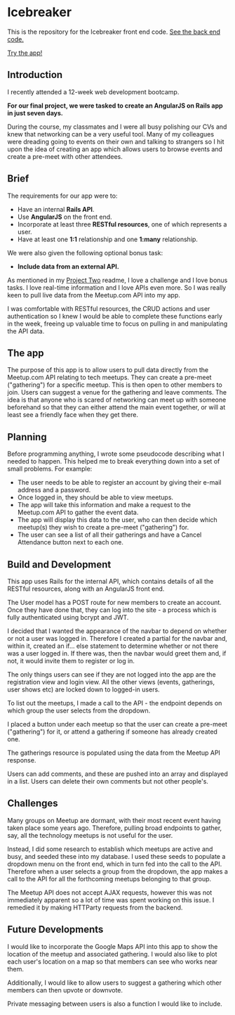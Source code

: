 # Icebreaker

This is the repository for the Icebreaker front end code.  [See the back end code.](https://github.com/SuzeShardlow/icebreaker_backend)

[Try the app!](https://suze.dev/coding_projects/icebreaker/)


## Introduction

I recently attended a 12-week web development bootcamp.

**For our final project, we were tasked to create an AngularJS on Rails app in just seven days.**

During the course, my classmates and I were all busy polishing our CVs and knew that networking can be a very useful tool.  Many of my colleagues were dreading going to events on their own and talking to strangers so I hit upon the idea of creating an app which allows users to browse events and create a pre-meet with other attendees.


## Brief

The requirements for our app were to:

* Have an internal **Rails API**.
* Use **AngularJS** on the front end.
* Incorporate at least three **RESTful resources**, one of which represents a user.
* Have at least one **1:1** relationship and one **1:many** relationship.

We were also given the following optional bonus task:

* **Include data from an external API.**

As mentioned in my [Project Two](https://github.com/SuzeShardlow/skedaddle) readme, I love a challenge and I love bonus tasks.  I love real-time information and I love APIs even more.  So I was really keen to pull live data from the Meetup.com API into my app.

I was comfortable with RESTful resources, the CRUD actions and user authentication so I knew I would be able to complete these functions early in the week, freeing up valuable time to focus on pulling in and manipulating the API data.


## The app

The purpose of this app is to allow users to pull data directly from the Meetup.com API relating to tech meetups.  They can create a pre-meet ("gathering") for a specific meetup.  This is then open to other members to join.  Users can suggest a venue for the gathering and leave comments.  The idea is that anyone who is scared of networking can meet up with someone beforehand so that they can either attend the main event together, or will at least see a friendly face when they get there.


## Planning

Before programming anything, I wrote some pseudocode describing what I needed to happen.  This helped me to break everything down into a set of small problems.  For example:

* The user needs to be able to register an account by giving their e-mail address and a password.
* Once logged in, they should be able to view meetups.
* The app will take this information and make a request to the Meetup.com API to gather the event data.
* The app will display this data to the user, who can then decide which meetup(s) they wish to create a pre-meet ("gathering") for.
* The user can see a list of all their gatherings and have a Cancel Attendance button next to each one.


## Build and Development

This app uses Rails for the internal API, which contains details of all the RESTful resources, along with an AngularJS front end.

The User model has a POST route for new members to create an account.  Once they have done that, they can log into the site - a process which is fully authenticated using bcrypt and JWT.

I decided that I wanted the appearance of the navbar to depend on whether or not a user was logged in.  Therefore I created a partial for the navbar and, within it, created an if... else statement to determine whether or not there was a user logged in.  If there was, then the navbar would greet them and, if not, it would invite them to register or log in.

The only things users can see if they are not logged into the app are the registration view and login view.  All the other views (events, gatherings, user shows etc) are locked down to logged-in users.

To list out the meetups, I made a call to the API - the endpoint depends on which group the user selects from the dropdown.

I placed a button under each meetup so that the user can create a pre-meet ("gathering") for it, or attend a gathering if someone has already created one.

The gatherings resource is populated using the data from the Meetup API response.

Users can add comments, and these are pushed into an array and displayed in a list.  Users can delete their own comments but not other people's.


## Challenges

Many groups on Meetup are dormant, with their most recent event having taken place some years ago.  Therefore, pulling broad endpoints to gather, say, all the technology meetups is not useful for the user.

Instead, I did some research to establish which meetups are active and busy, and seeded these into my database.  I used these seeds to populate a dropdown menu on the front end, which in turn fed into the call to the API.  Therefore when a user selects a group from the dropdown, the app makes a call to the API for all the forthcoming meetups belonging to that group.

The Meetup API does not accept AJAX requests, however this was not immediately apparent so a lot of time was spent working on this issue.  I remedied it by making HTTParty requests from the backend.


## Future Developments

I would like to incorporate the Google Maps API into this app to show the location of the meetup and associated gathering.  I would also like to plot each user's location on a map so that members can see who works near them.

Additionally, I would like to allow users to suggest a gathering which other members can then upvote or downvote.

Private messaging between users is also a function I would like to include.
